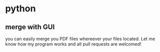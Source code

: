 # python

<h2>merge with GUI</h2>

you can easily merge you PDF files whereever your files located.
Let me know how my program works and all pull requests are welcomed!
